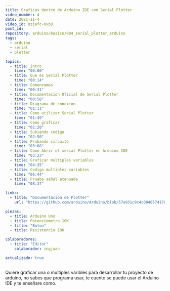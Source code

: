 ```yaml
---
title: Graficas dentro de Arduino IDE con Serial Plotter
video_number: 4
date: 2021-11-4
video_id: nzjafc-KxbU
post_id:
repository: arduino/basico/004_serial_plotter_arduino
tags:
  - arduino
  - serial
  - plotter

topics:
  - title: Intro
    time: "00:00"
  - title: Que es Serial Plotter
    time: "00:14"
  - title: Comenzamos
    time: "00:31"
  - title: Documentacion Oficial de Serial Plotter
    time: "00:58"
  - title: Diagrama de conexion
    time: "01:11"
  - title: Como utilizar Serial Plotter
    time: "01:49"
  - title: Como graficar
    time: "02:20"
  - title: Subiendo codigo
    time: "02:50"
  - title: Probando circuito
    time: "03:08"
  - title: Como Abrir el serial Plotter en Arduino IDE
    time: "03:23"
  - title: Graficar multiples variables
    time: "04:35"
  - title: Codigo multiples variables
    time: "06:44"
  - title: Prueba señal atenuada
    time: "08:37"

links:
  - title: "Documentacion de Plotter"
    url: "https://github.com/arduino/Arduino/blob/57a931c9c4c084057417837239ad8136f8a7b1aa/build/shared/ArduinoSerialPlotterProtocol.md"

piezas:
  - title: Arduino Uno
  - title: Potenciometro 10K
  - title: "Boton"
  - title: Resistencia 10K

colaboradores:
  - title: "Editor"
    colaborador: ingjuan

actualizado: true
---
```


Quiere graficar una o multiples varibles para desarrollar tu proyecto de arduino, no sabes que programa usar, te cuento se puede usar el Arduino IDE y te enseñare como.
